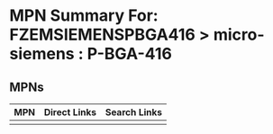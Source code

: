 



# MPN Summary For: FZEMSIEMENSPBGA416 > micro-siemens : P-BGA-416

## MPNs
  

|MPN|Direct Links|Search Links|
| :--- | :--- | :--- |
||||
